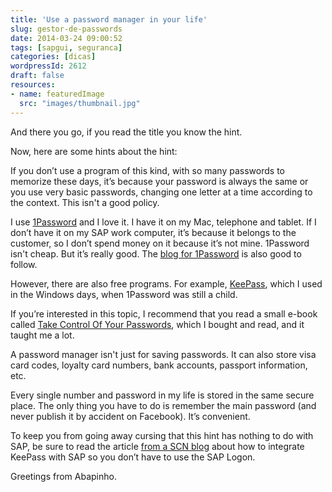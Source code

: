 ```yaml
---
title: 'Use a password manager in your life'
slug: gestor-de-passwords
date: 2014-03-24 09:00:52
tags: [sapgui, seguranca]
categories: [dicas]
wordpressId: 2612
draft: false
resources:
- name: featuredImage
  src: "images/thumbnail.jpg"
---
```

And there you go, if you read the title you know the hint.

Now, here are some hints about the hint:

<!--more-->

If you don’t use a program of this kind, with so many passwords to memorize these days, it’s because your password is always the same or you use very basic passwords, changing one letter at a time according to the context. This isn't a good policy.

I use [1Password][1] and I love it. I have it on my Mac, telephone and tablet. If I don’t have it on my SAP work computer, it’s because it belongs to the customer, so I don’t spend money on it because it’s not mine. 1Password isn't cheap. But it’s really good. The [blog for 1Password][2] is also good to follow.

However, there are also free programs. For example, [KeePass][3], which I used in the Windows days, when 1Password was still a child.

If you’re interested in this topic, I recommend that you read a small e-book called [Take Control Of Your Passwords][4], which I bought and read, and it taught me a lot.

A password manager isn't just for saving passwords. It can also store visa card codes, loyalty card numbers, bank accounts, passport information, etc.

Every single number and password in my life is stored in the same secure place. The only thing you have to do is remember the main password (and never publish it by accident on Facebook). It’s convenient.

To keep you from going away cursing that this hint has nothing to do with SAP, be sure to read the article [from a SCN blog][5] about how to integrate KeePass with SAP so you don’t have to use the SAP Logon.

Greetings from Abapinho.

   [1]: https://agilebits.com/onepassword
   [2]: http://blog.agilebits.com/
   [3]: http://keepass.info/
   [4]: http://www.takecontrolbooks.com/passwords
   [5]: http://scn.sap.com/community/gui/blog/2012/01/29/using-keepass-instead-of-sap-logon
